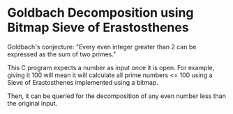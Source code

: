# Goldbach Decomposition using Bitmap Sieve of Erastosthenes

Goldbach's conjecture:
"Every even integer greater than 2 can be expressed as the sum of two primes."


This C program expects a number as input once it is open. For example, giving it 100 will mean it will calculate all prime numbers <= 100 using a Sieve of Erastosthenes implemented using a bitmap.


Then, it can be queried for the decomposition of any even number less than the original input.
